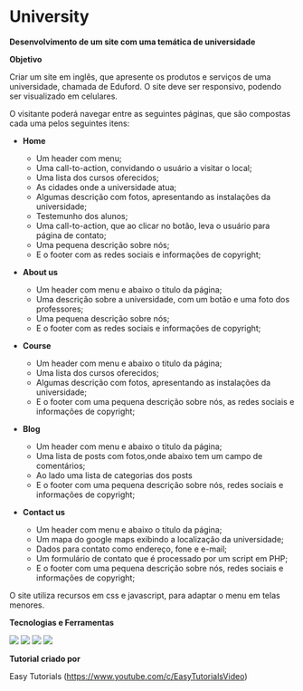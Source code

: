 # University

**Desenvolvimento de um site com uma temática de universidade**

**Objetivo**

Criar um site em inglês, que apresente os produtos e serviços de uma universidade, chamada de Eduford. O site deve ser responsivo, podendo ser visualizado em celulares.

O visitante poderá navegar entre as seguintes páginas, que são compostas cada uma pelos seguintes itens: 

- **Home**

  - Um header com menu; 
  - Uma call-to-action, convidando o usuário a visitar o local;
  - Uma lista dos cursos oferecidos;
  - As cidades onde a universidade atua;
  - Algumas descrição com fotos, apresentando as instalações da universidade;
  - Testemunho dos alunos;
  - Uma call-to-action, que ao clicar no botão, leva o usuário para página de contato;
  - Uma pequena descrição sobre nós;
  - E o footer com as redes sociais e informações de copyright;
  
- **About us**

  - Um header com menu e abaixo o titulo da página; 
  - Uma descrição sobre a universidade, com um botão e uma foto dos professores;
  - Uma pequena descrição sobre nós;
  - E o footer com as redes sociais e informações de copyright;

- **Course**

  - Um header com menu e abaixo o titulo da página; 
  - Uma lista dos cursos oferecidos;
  - Algumas descrição com fotos, apresentando as instalações da universidade;
  - E o footer com uma pequena descrição sobre nós, as redes sociais e informações de copyright;
  
- **Blog**

  - Um header com menu e abaixo o titulo da página;
  - Uma lista de posts com fotos,onde abaixo tem um campo de comentários;
  - Ao lado uma lista de categorias dos posts
  - E o footer com uma pequena descrição sobre nós, redes sociais e informações de copyright;
  
 - **Contact us**

    - Um header com menu e abaixo o titulo da página;
    - Um mapa do google maps exibindo a localização da universidade;
    - Dados para contato como endereço, fone e e-mail;
    - Um formulário de contato que é processado por um script em PHP;
    - E o footer com uma pequena descrição sobre nós, redes sociais e informações de copyright;
  
O site utiliza recursos em css e javascript, para adaptar o menu em telas menores.

**Tecnologias e Ferramentas**

![](https://img.shields.io/badge/HTML5-E34F26?style=for-the-badge&logo=html5&logoColor=white) 
![](https://img.shields.io/badge/CSS3-1572B6?style=for-the-badge&logo=css3&logoColor=white)
![](https://img.shields.io/badge/JavaScript-323330?style=for-the-badge&logo=javascript&logoColor=F7DF1E)
![](https://img.shields.io/badge/PHP-777BB4?style=for-the-badge&logo=php&logoColor=white)


**Tutorial criado por**

Easy Tutorials (https://www.youtube.com/c/EasyTutorialsVideo)
  


